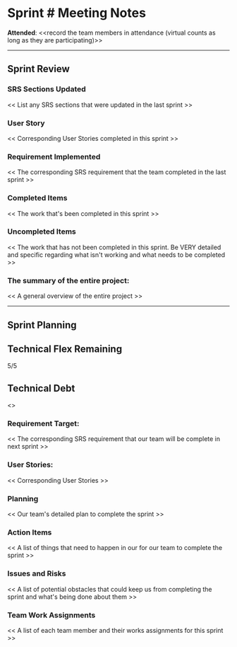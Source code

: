 # Sprint # Meeting Notes


**Attended**: <<record the team members in attendance (virtual counts as long as they are participating)>>

***

## Sprint Review



### SRS Sections Updated

<< List any SRS sections that were updated in the last sprint >>

###  User Story

<< Corresponding User Stories completed in this sprint >>

### Requirement Implemented

<< The corresponding SRS requirement that the team completed in the last sprint >>

### Completed Items

<< The work that's been completed in this sprint >>

### Uncompleted Items

<< The work that has not been completed in this sprint. Be VERY detailed and specific regarding what isn't working and what needs to be completed >>

### The summary of the entire project:

<< A general overview of the entire project >>

***

## Sprint Planning

## Technical Flex Remaining

5/5

## Technical Debt

<<Any requirements from the previous sprint that were not fully completed>>

### Requirement Target:

<< The corresponding SRS requirement that our team will be complete in next sprint >>

### User Stories:

<< Corresponding User Stories >>

### Planning

<< Our team's detailed plan to complete the sprint >>

### Action Items

<< A list of things that need to happen in our for our team to complete the sprint >>

### Issues and Risks

<< A list of potential obstacles that could keep us from completing the sprint and what's being done about them >>

### Team Work Assignments

<< A list of each team member and their works assignments for this sprint >>
